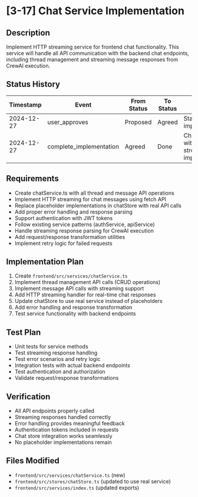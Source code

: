 # [3-17] Chat Service Implementation

## Description
Implement HTTP streaming service for frontend chat functionality. This service will handle all API communication with the backend chat endpoints, including thread management and streaming message responses from CrewAI execution.

## Status History
| Timestamp | Event | From Status | To Status | Details | User |
|-----------|-------|-------------|-----------|---------|------|
| 2024-12-27 | user_approves | Proposed | Agreed | Starting implementation | User |
| 2024-12-27 | complete_implementation | Agreed | Done | Chat service with HTTP streaming implemented | AI_Agent |

## Requirements
- Create chatService.ts with all thread and message API operations
- Implement HTTP streaming for chat messages using fetch API
- Replace placeholder implementations in chatStore with real API calls
- Add proper error handling and response parsing
- Support authentication with JWT tokens
- Follow existing service patterns (authService, apiService)
- Handle streaming response parsing for CrewAI execution
- Add request/response transformation utilities
- Implement retry logic for failed requests

## Implementation Plan
1. Create `frontend/src/services/chatService.ts`
2. Implement thread management API calls (CRUD operations)
3. Implement message API calls with streaming support
4. Add HTTP streaming handler for real-time chat responses
5. Update chatStore to use real service instead of placeholders
6. Add error handling and response transformation
7. Test service functionality with backend endpoints

## Test Plan
- Unit tests for service methods
- Test streaming response handling
- Test error scenarios and retry logic
- Integration tests with actual backend endpoints
- Test authentication and authorization
- Validate request/response transformations

## Verification
- All API endpoints properly called
- Streaming responses handled correctly
- Error handling provides meaningful feedback
- Authentication tokens included in requests
- Chat store integration works seamlessly
- No placeholder implementations remain

## Files Modified
- `frontend/src/services/chatService.ts` (new)
- `frontend/src/stores/chatStore.ts` (updated to use real service)
- `frontend/src/services/index.ts` (updated exports) 